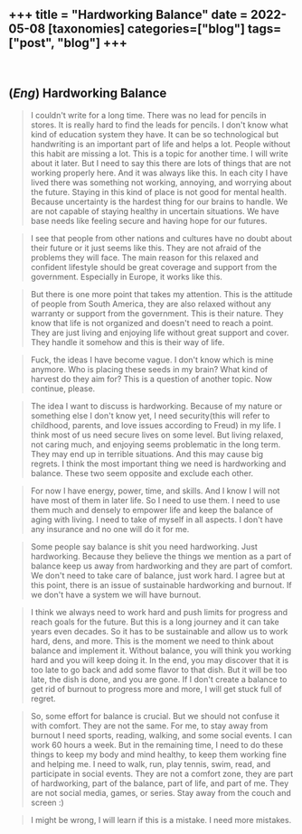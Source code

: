 +++
title = "Hardworking Balance"
date = 2022-05-08
[taxonomies]
categories=["blog"]
tags=["post", "blog"]
+++
---
<br>

## (*Eng*) Hardworking Balance
> I couldn't write for a long time. There was no lead for pencils in stores. It is really hard to find the leads for pencils. I don't know what kind of education system they have. It can be so technological but handwriting is an important part of life and helps a lot. People without this habit are missing a lot. This is a topic for another time. I will write about it later. But I need to say this there are lots of things that are not working properly here. And it was always like this. In each city I have lived there was something not working, annoying, and worrying about the future. Staying in this kind of place is not good for mental health. Because uncertainty is the hardest thing for our brains to handle. We are not capable of staying healthy in uncertain situations. We have base needs like feeling secure and having hope for our futures.

> I see that people from other nations and cultures have no doubt about their future or it just seems like this. They are not afraid of the problems they will face. The main reason for this relaxed and confident lifestyle should be great coverage and support from the government. Especially in Europe, it works like this.

> But there is one more point that takes my attention. This is the attitude of people from South America, they are also relaxed without any warranty or support from the government. This is their nature. They know that life is not organized and doesn't need to reach a point. They are just living and enjoying life without great support and cover. They handle it somehow and this is their way of life.

> Fuck, the ideas I have become vague. I don't know which is mine anymore. Who is placing these seeds in my brain? What kind of harvest do they aim for? This is a question of another topic. Now continue, please.

>The idea I want to discuss is hardworking. Because of my nature or something else I don't know yet, I need security(this will refer to childhood, parents, and love issues according to Freud) in my life. I think most of us need secure lives on some level. But living relaxed, not caring much, and enjoying seems problematic in the long term. They may end up in terrible situations. And this may cause big regrets. I think the most important thing we need is hardworking and balance. These two seem opposite and exclude each other.

> For now I have energy, power, time, and skills. And I know I will not have most of them in later life. So I need to use them. I need to use them much and densely to empower life and keep the balance of aging with living. I need to take of myself in all aspects. I don't have any insurance and no one will do it for me.

> Some people say balance is shit you need hardworking. Just hardworking. Because they believe the things we mention as a part of balance keep us away from hardworking and they are part of comfort. We don't need to take care of balance, just work hard. I agree but at this point, there is an issue of sustainable hardworking and burnout. If we don't have a system we will have burnout.

> I think we always need to work hard and push limits for progress and reach goals for the future. But this is a long journey and it can take years even decades. So it has to be sustainable and allow us to work hard, dens, and more. This is the moment we need to think about balance and implement it. Without balance, you will think you working hard and you will keep doing it. In the end, you may discover that it is too late to go back and add some flavor to that dish. But it will be too late, the dish is done, and you are gone. If I don't create a balance to get rid of burnout to progress more and more, I will get stuck full of regret.

> So, some effort for balance is crucial. But we should not confuse it with comfort. They are not the same. For me, to stay away from burnout I need sports, reading, walking, and some social events. I can work 60 hours a week. But in the remaining time, I need to do these things to keep my body and mind healthy, to keep them working fine and helping me. I need to walk, run, play tennis, swim, read, and participate in social events. They are not a comfort zone, they are part of hardworking, part of the balance, part of life, and part of me. They are not social media, games, or series. Stay away from the couch and screen :)

> I might be wrong, I will learn if this is a mistake. I need more mistakes.